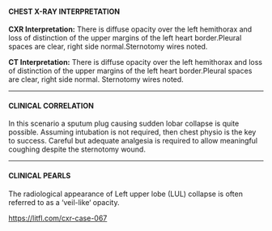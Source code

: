 #### CHEST X-RAY INTERPRETATION
**CXR Interpretation:** There is diffuse opacity over the left hemithorax and loss of distinction of the upper margins of the left heart border.Pleural spaces are clear, right side normal.Sternotomy wires noted.

**CT Interpretation:** There is diffuse opacity over the left hemithorax and loss of distinction of the upper margins of the left heart border.Pleural spaces are clear, right side normal. Sternotomy wires noted.

---------------
#### CLINICAL CORRELATION
In this scenario a sputum plug causing sudden lobar collapse is quite possible. Assuming intubation is not required, then chest physio is the key to success. Careful but adequate analgesia is required to allow meaningful coughing despite the sternotomy wound.

---------------
#### CLINICAL PEARLS
The radiological appearance of Left upper lobe (LUL) collapse is often referred to as a ‘veil-like‘ opacity.


<https://litfl.com/cxr-case-067>